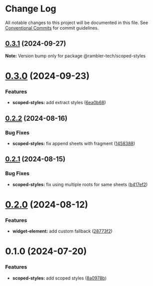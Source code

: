 # Change Log

All notable changes to this project will be documented in this file.
See [Conventional Commits](https://conventionalcommits.org) for commit guidelines.

## [0.3.1](https://github.com/rambler-digital-solutions/web-components/compare/@rambler-tech/scoped-styles@0.3.0...@rambler-tech/scoped-styles@0.3.1) (2024-09-27)

**Note:** Version bump only for package @rambler-tech/scoped-styles

# [0.3.0](https://github.com/rambler-digital-solutions/web-components/compare/@rambler-tech/scoped-styles@0.2.2...@rambler-tech/scoped-styles@0.3.0) (2024-09-23)

### Features

- **scoped-styles:** add extract styles ([6ea0b68](https://github.com/rambler-digital-solutions/web-components/commit/6ea0b68d5927149d6544c4e70cbd97197b2bdeea))

## [0.2.2](https://github.com/rambler-digital-solutions/web-components/compare/@rambler-tech/scoped-styles@0.2.1...@rambler-tech/scoped-styles@0.2.2) (2024-08-16)

### Bug Fixes

- **scoped-styles:** fix append sheets with fragment ([1458388](https://github.com/rambler-digital-solutions/web-components/commit/145838857459a47fe173422968db157c2c4a398f))

## [0.2.1](https://github.com/rambler-digital-solutions/web-components/compare/@rambler-tech/scoped-styles@0.2.0...@rambler-tech/scoped-styles@0.2.1) (2024-08-15)

### Bug Fixes

- **scoped-styles:** fix using multiple roots for same sheets ([b417ef2](https://github.com/rambler-digital-solutions/web-components/commit/b417ef22acfff954853b0f71a62fc528e1375657))

# [0.2.0](https://github.com/rambler-digital-solutions/web-components/compare/@rambler-tech/scoped-styles@0.1.0...@rambler-tech/scoped-styles@0.2.0) (2024-08-12)

### Features

- **widget-element:** add custom fallback ([28773f2](https://github.com/rambler-digital-solutions/web-components/commit/28773f22619fd530bc71b95c2ef5ca2133b5a48e))

# 0.1.0 (2024-07-20)

### Features

- **scoped-styles:** add scoped styles ([8a0978b](https://github.com/rambler-digital-solutions/web-components/commit/8a0978bc1695d46ae13142a3124d0085993bb047))
